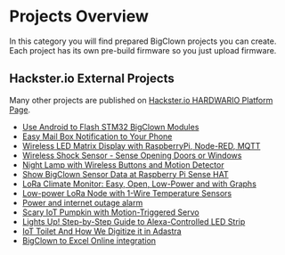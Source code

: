 # Projects Overview

In this category you will find prepared BigClown projects you can create. Each project has its own pre-build firmware so you just upload firmware.

## Hackster.io External Projects <a id="hackster-io-external-projects"></a>

Many other projects are published on [Hackster.io HARDWARIO Platform Page](https://www.hackster.io/hardwario/projects).

* [Use Android to Flash STM32 BigClown Modules](https://www.hackster.io/hubmartin/use-android-to-flash-stm32-bigclown-modules-3e03ee)
* [Easy Mail Box Notification to Your Phone](https://www.hackster.io/hubmartin/easy-mail-box-notification-to-your-phone-fe6169)
* [Wireless LED Matrix Display with RaspberryPi, Node-RED, MQTT](https://www.hackster.io/hubmartin/wireless-led-matrix-display-with-raspberrypi-node-red-mqtt-0f44a8)
* [Wireless Shock Sensor - Sense Opening Doors or Windows](https://www.hackster.io/hubmartin/wireless-shock-sensor-sense-opening-doors-or-windows-020105)
* [Night Lamp with Wireless Buttons and Motion Detector](https://www.hackster.io/hubmartin/night-lamp-with-wireless-buttons-and-motion-detector-1c32e8)
* [Show BigClown Sensor Data at Raspberry Pi Sense HAT](https://www.hackster.io/stepanb/show-bigclown-sensor-data-at-raspberry-pi-sense-hat-36e5e9)
* [LoRa Climate Monitor: Easy, Open, Low-Power and with Graphs](https://www.hackster.io/hubmartin/lora-climate-monitor-easy-open-low-power-and-with-graphs-7bacc2)
* [Low-power LoRa Node with 1-Wire Temperature Sensors](https://www.hackster.io/hubmartin/low-power-lora-node-with-1-wire-temperature-sensors-4f3930)
* [Power and internet outage alarm](https://www.hackster.io/stepanb/power-and-internet-outage-alarm-33dc41)
* [Scary IoT Pumpkin with Motion-Triggered Servo](https://www.hackster.io/117975/scary-iot-pumpkin-with-motion-triggered-servo-dbdce5)
* [Lights Up! Step-by-Step Guide to Alexa-Controlled LED Strip](https://www.hackster.io/119238/lights-up-step-by-step-guide-to-alexa-controlled-led-strip-44ac5c)
* [IoT Toilet And How We Digitize it in Adastra](https://www.hackster.io/adastra/iot-toilet-and-how-we-digitize-it-in-adastra-b6e4e9)
* [BigClown to Excel Online integration](https://www.hackster.io/stepanb/bigclown-to-excel-online-integration-74cf46)

